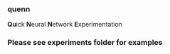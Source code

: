 ### quenn
**Qu**ick **N**eural **N**etwork **E**xperimentation

### Please see experiments folder for examples